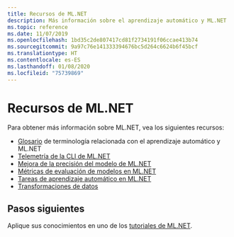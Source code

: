 ```yaml
---
title: Recursos de ML.NET
description: Más información sobre el aprendizaje automático y ML.NET
ms.topic: reference
ms.date: 11/07/2019
ms.openlocfilehash: 1bd35c2de807417cd81f2734191f06ccae413b74
ms.sourcegitcommit: 9a97c76e141333394676bc5d264c6624b6f45bcf
ms.translationtype: HT
ms.contentlocale: es-ES
ms.lasthandoff: 01/08/2020
ms.locfileid: "75739869"
---
```

# <a name="mlnet-resources"></a>Recursos de ML.NET

Para obtener más información sobre ML.NET, vea los siguientes recursos:

- [Glosario](glossary.md) de terminología relacionada con el aprendizaje automático y ML.NET
- [Telemetría de la CLI de ML.NET](ml-net-cli-telemetry.md)
- [Mejora de la precisión del modelo de ML.NET](improve-machine-learning-model-ml-net.md)
- [Métricas de evaluación de modelos en ML.NET](metrics.md)
- [Tareas de aprendizaje automático en ML.NET](tasks.md)
- [Transformaciones de datos](transforms.md)

## <a name="next-steps"></a>Pasos siguientes

Aplique sus conocimientos en uno de los [tutoriales de ML.NET](../tutorials/index.md).
